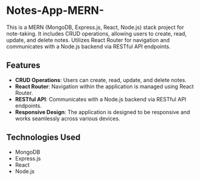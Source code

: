 # Notes-App-MERN-
This is a MERN (MongoDB, Express.js, React, Node.js) stack project for note-taking. It includes CRUD operations, allowing users to create, read, update, and delete notes. Utilizes React Router for navigation and communicates with a Node.js backend via RESTful API endpoints.


## Features

- **CRUD Operations**: Users can create, read, update, and delete notes.
- **React Router**: Navigation within the application is managed using React Router.
- **RESTful API**: Communicates with a Node.js backend via RESTful API endpoints.
- **Responsive Design**: The application is designed to be responsive and works seamlessly across various devices.

## Technologies Used

- MongoDB
- Express.js
- React
- Node.js


